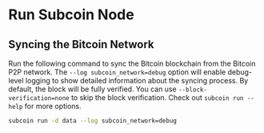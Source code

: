 # Run Subcoin Node

## Syncing the Bitcoin Network

Run the following command to sync the Bitcoin blockchain from the Bitcoin P2P network. The `--log subcoin_network=debug` option
will enable debug-level logging to show detailed information about the syncing process. By default, the block will be fully verified.
You can use `--block-verification=none` to skip the block verification. Check out `subcoin run --help` for more options.

```bash
subcoin run -d data --log subcoin_network=debug
```
